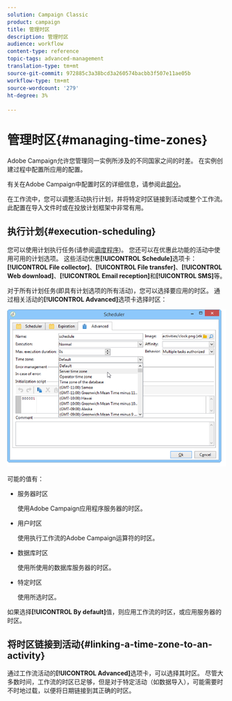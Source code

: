 ```yaml
---
solution: Campaign Classic
product: campaign
title: 管理时区
description: 管理时区
audience: workflow
content-type: reference
topic-tags: advanced-management
translation-type: tm+mt
source-git-commit: 972885c3a38bcd3a260574bacbb3f507e11ae05b
workflow-type: tm+mt
source-wordcount: '279'
ht-degree: 3%

---
```



# 管理时区{#managing-time-zones}

Adobe Campaign允许您管理同一实例所涉及的不同国家之间的时差。 在实例创建过程中配置所应用的配置。

有关在Adobe Campaign中配置时区的详细信息，请参阅此[部分](../../installation/using/time-zone-management.md)。

在工作流中，您可以调整活动执行计划，并将特定时区链接到活动或整个工作流。 此配置在导入文件时或在投放计划框架中非常有用。

## 执行计划{#execution-scheduling}

您可以使用计划执行任务(请参阅[调度程序](../../workflow/using/scheduler.md))。 您还可以在优惠此功能的活动中使用可用的计划选项。 这些活动优惠&#x200B;**[!UICONTROL Schedule]**&#x200B;选项卡：**[!UICONTROL File collector]**、**[!UICONTROL File transfer]**、**[!UICONTROL Web download]**、**[!UICONTROL Email reception]**&#x200B;和&#x200B;**[!UICONTROL SMS]**&#x200B;等。

对于所有计划任务(即具有计划选项的所有活动)，您可以选择要应用的时区。 通过相关活动的&#x200B;**[!UICONTROL Advanced]**&#x200B;选项卡选择时区：

![](assets/wf-timezone-in-a-box.png)

可能的值有：

* 服务器时区

   使用Adobe Campaign应用程序服务器的时区。

* 用户时区

   使用执行工作流的Adobe Campaign运算符的时区。

* 数据库时区

   使用所使用的数据库服务器的时区。

* 特定时区

   使用所选时区。

如果选择&#x200B;**[!UICONTROL By default]**&#x200B;值，则应用工作流的时区，或应用服务器的时区。

## 将时区链接到活动{#linking-a-time-zone-to-an-activity}

通过工作流活动的&#x200B;**[!UICONTROL Advanced]**&#x200B;选项卡，可以选择其时区。 尽管大多数时间，工作流的时区已足够，但是对于特定活动（如数据导入），可能需要时不时地过载，以便将日期链接到其正确的时区。
